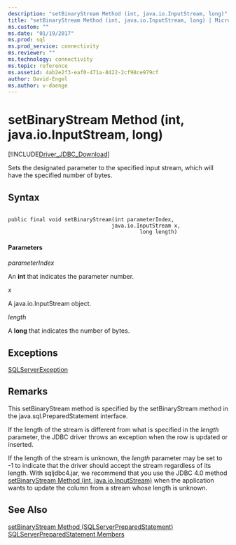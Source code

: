 ```yaml
---
description: "setBinaryStream Method (int, java.io.InputStream, long)"
title: "setBinaryStream Method (int, java.io.InputStream, long) | Microsoft Docs"
ms.custom: ""
ms.date: "01/19/2017"
ms.prod: sql
ms.prod_service: connectivity
ms.reviewer: ""
ms.technology: connectivity
ms.topic: reference
ms.assetid: 4ab2e2f3-eaf0-471a-8422-2cf98ce979cf
author: David-Engel
ms.author: v-daenge
---
```

# setBinaryStream Method (int, java.io.InputStream, long)
[!INCLUDE[Driver_JDBC_Download](../../../includes/driver_jdbc_download.md)]

  Sets the designated parameter to the specified input stream, which will have the specified number of bytes.  
  
## Syntax  
  
```  
  
public final void setBinaryStream(int parameterIndex,  
                                 java.io.InputStream x,  
                                          long length)  
```  
  
#### Parameters  
 *parameterIndex*  
  
 An **int** that indicates the parameter number.  
  
 *x*  
  
 A java.io.InputStream object.  
  
 *length*  
  
 A **long** that indicates the number of bytes.  
  
## Exceptions  
 [SQLServerException](../../../connect/jdbc/reference/sqlserverexception-class.md)  
  
## Remarks  
 This setBinaryStream method is specified by the setBinaryStream method in the java.sql.PreparedStatement interface.  
  
 If the length of the stream is different from what is specified in the *length* parameter, the JDBC driver throws an exception when the row is updated or inserted.  
  
 If the length of the stream is unknown, the *length* parameter may be set to -1 to indicate that the driver should accept the stream regardless of its length. With sqljdbc4.jar, we recommend that you use the JDBC 4.0 method [setBinaryStream Method &#40;int, java.io.InputStream&#41;](../../../connect/jdbc/reference/setbinarystream-method-int-java-io-inputstream.md) when the application wants to update the column from a stream whose length is unknown.  
  
## See Also  
 [setBinaryStream Method &#40;SQLServerPreparedStatement&#41;](../../../connect/jdbc/reference/setbinarystream-method-sqlserverpreparedstatement.md)   
 [SQLServerPreparedStatement Members](../../../connect/jdbc/reference/sqlserverpreparedstatement-members.md)  
  
  
